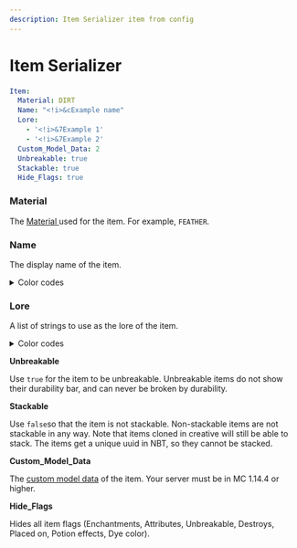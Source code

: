 ```yaml
---
description: Item Serializer item from config
---
```


# Item Serializer

```yaml
Item:
  Material: DIRT
  Name: "<!i>&cExample name"
  Lore:
    - '<!i>&7Example 1'
    - '<!i>&7Example 2'
  Custom_Model_Data: 2
  Unbreakable: true
  Stackable: true
  Hide_Flags: true
```

### Material

The [Material ](https://hub.spigotmc.org/javadocs/spigot/org/bukkit/Material.html)used for the item. For example, `FEATHER`.

### Name

The display name of the item.&#x20;

<details>

<summary>Color codes</summary>

We use[ MiniMessage](https://docs.advntr.dev/minimessage/format.html) to parse messages, a text format that allows colors, links, hoverables, and many other features. MiniMessage also provides an [editor](https://webui.advntr.dev/) for you to build your messages! Check out the default colors below:

![](<../../.gitbook/assets/image (1).png>)

</details>

### Lore

A list of strings to use as the lore of the item.

<details>

<summary>Color codes</summary>

We use[ MiniMessage](https://docs.advntr.dev/minimessage/format.html) to parse messages, a text format that allows colors, links, hoverables, and many other features. MiniMessage also provides an [editor](https://webui.advntr.dev/) for you to build your messages! Check out the default colors below:

![](<../../.gitbook/assets/image (2).png>)

</details>



**Unbreakable**

Use `true` for the item to be unbreakable. Unbreakable items do not show their durability bar, and can never be broken by durability.



**Stackable**

Use `false`so that the item is not stackable. Non-stackable items are not stackable in any way. Note that items cloned in creative will still be able to stack. The items get a unique uuid in NBT, so they cannot be stacked.



**Custom\_Model\_Data**

The [custom model data](https://www.planetminecraft.com/forums/communities/texturing/new-1-14-custom-item-models-tuto-578834/) of the item. Your server must be in MC 1.14.4 or higher.



**Hide\_Flags**

Hides all item flags (Enchantments, Attributes, Unbreakable, Destroys, Placed on, Potion effects, Dye color).

